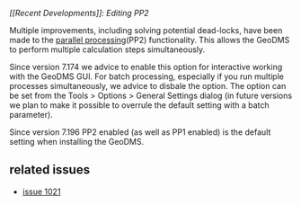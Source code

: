 *[[Recent Developments]]: Editing PP2*

Multiple improvements, including solving potential dead-locks, have been made to the [parallel processing](https://en.wikipedia.org/wiki/Multithreading_(computer_architecture))(PP2) functionality. This allows the GeoDMS to perform multiple calculation steps simultaneously.

Since version 7.174 we advice to enable this option for interactive working with the GeoDMS GUI. For batch processing, especially if you run multiple processes simultaneously, we advice to disbale the option. The option can be set from the Tools > Options > General Settings dialog (in future versions we plan to make it possible to overrule the default setting with a batch parameter).

Since version 7.196 PP2 enabled (as well as PP1 enabled) is the default setting when installing the GeoDMS.

## related issues

- [issue 1021](http://mantis.objectvision.nl/view.php?id=1021)